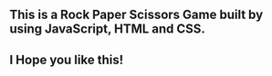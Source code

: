 ## This is a Rock Paper Scissors Game built by using JavaScript, HTML and CSS.
## I Hope you like this!
